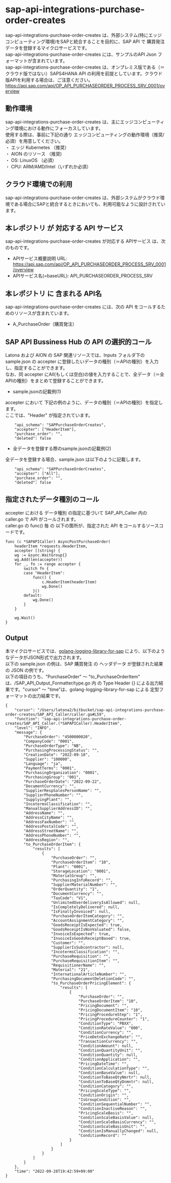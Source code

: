 # sap-api-integrations-purchase-order-creates
sap-api-integrations-purchase-order-creates は、外部システム(特にエッジコンピューティング環境)をSAPと統合することを目的に、SAP API で 購買発注データを登録するマイクロサービスです。    
sap-api-integrations-purchase-order-creates には、サンプルのAPI Json フォーマットが含まれています。   
sap-api-integrations-purchase-order-creates は、オンプレミス版である（＝クラウド版ではない）SAPS4HANA API の利用を前提としています。クラウド版APIを利用する場合は、ご注意ください。   
https://api.sap.com/api/OP_API_PURCHASEORDER_PROCESS_SRV_0001/overview   

## 動作環境  
sap-api-integrations-purchase-order-creates は、主にエッジコンピューティング環境における動作にフォーカスしています。  
使用する際は、事前に下記の通り エッジコンピューティングの動作環境（推奨/必須）を用意してください。  
・ エッジ Kubernetes （推奨）    
・ AION のリソース （推奨)    
・ OS: LinuxOS （必須）    
・ CPU: ARM/AMD/Intel（いずれか必須）    

## クラウド環境での利用
sap-api-integrations-purchase-order-creates は、外部システムがクラウド環境である場合にSAPと統合するときにおいても、利用可能なように設計されています。  

## 本レポジトリ が 対応する API サービス
sap-api-integrations-purchase-order-creates が対応する APIサービス は、次のものです。

* APIサービス概要説明 URL: https://api.sap.com/api/OP_API_PURCHASEORDER_PROCESS_SRV_0001/overview    
* APIサービス名(=baseURL): API_PURCHASEORDER_PROCESS_SRV

## 本レポジトリ に 含まれる API名
sap-api-integrations-purchase-order-creates には、次の API をコールするためのリソースが含まれています。  

* A_PurchaseOrder（購買発注）

## SAP API Bussiness Hub の API の選択的コール

Latona および AION の SAP 関連リソースでは、Inputs フォルダ下の sample.json の accepter に登録したいデータの種別（＝APIの種別）を入力し、指定することができます。  
なお、同 accepter にAll(もしくは空白)の値を入力することで、全データ（＝全APIの種別）をまとめて登録することができます。  

* sample.jsonの記載例(1)  

accepter において 下記の例のように、データの種別（＝APIの種別）を指定します。  
ここでは、"Header" が指定されています。    
  
```
	"api_schema": "SAPPurchaseOrderCreates",
	"accepter": ["HeaderItem"],
	"purchase_order": "",
	"deleted": false
```
  
* 全データを登録する際のsample.jsonの記載例(2)  

全データを登録する場合、sample.json は以下のように記載します。  

```
	"api_schema": "SAPPurchaseOrderCreates",
	"accepter": ["All"],
	"purchase_order": "",
	"deleted": false
```
## 指定されたデータ種別のコール

accepter における データ種別 の指定に基づいて SAP_API_Caller 内の caller.go で API がコールされます。  
caller.go の func() 毎 の 以下の箇所が、指定された API をコールするソースコードです。  

```
func (c *SAPAPICaller) AsyncPostPurchaseOrder(
	headerItem *requests.HeaderItem,
	accepter []string) {
	wg := &sync.WaitGroup{}
	wg.Add(len(accepter))
	for _, fn := range accepter {
		switch fn {
		case "HeaderItem":
			func() {
				c.HeaderItem(headerItem)
				wg.Done()
			}()
		default:
			wg.Done()
		}
	}

	wg.Wait()
}
```

## Output  
本マイクロサービスでは、[golang-logging-library-for-sap](https://github.com/latonaio/golang-logging-library-for-sap) により、以下のようなデータがJSON形式で出力されます。  
以下の sample.json の例は、SAP 購買発注 の ヘッダデータ が登録された結果の JSON の例です。  
以下の項目のうち、"PurchaseOrder" ～ "to_PurchaseOrderItem" は、/SAP_API_Output_Formatter/type.go 内 の Type Header {} による出力結果です。"cursor" ～ "time"は、golang-logging-library-for-sap による 定型フォーマットの出力結果です。  

```
{
	"cursor": "/Users/latona2/bitbucket/sap-api-integrations-purchase-order-creates/SAP_API_Caller/caller.go#L59",
	"function": "sap-api-integrations-purchase-order-creates/SAP_API_Caller.(*SAPAPICaller).HeaderItem",
	"level": "INFO",
	"message": {
		"PurchaseOrder": "4500000020",
		"CompanyCode": "0001",
		"PurchaseOrderType": "NB",
		"PurchasingProcessingStatus": "",
		"CreationDate": "2022-09-18",
		"Supplier": "100000",
		"Language": "ja",
		"PaymentTerms": "0001",
		"PurchasingOrganization": "0001",
		"PurchasingGroup": "001",
		"PurchaseOrderDate": "2022-09-22",
		"DocumentCurrency": "",
		"SupplierRespSalesPersonName": "",
		"SupplierPhoneNumber": "",
		"SupplyingPlant": "",
		"IncotermsClassification": "",
		"ManualSupplierAddressID": "",
		"AddressName": "",
		"AddressCityName": "",
		"AddressFaxNumber": "",
		"AddressPostalCode": "",
		"AddressStreetName": "",
		"AddressPhoneNumber": "",
		"AddressRegion": "",
		"to_PurchaseOrderItem": {
			"results": [
				{
					"PurchaseOrder": "",
					"PurchaseOrderItem": "10",
					"Plant": "0001",
					"StorageLocation": "0001",
					"MaterialGroup": "",
					"PurchasingInfoRecord": "",
					"SupplierMaterialNumber": "",
					"OrderQuantity": "1",
					"DocumentCurrency": "",
					"TaxCode": "V1",
					"UnlimitedOverdeliveryIsAllowed": null,
					"IsCompletelyDelivered": null,
					"IsFinallyInvoiced": null,
					"PurchaseOrderItemCategory": "",
					"AccountAssignmentCategory": "",
					"GoodsReceiptIsExpected": true,
					"GoodsReceiptIsNonValuated": false,
					"InvoiceIsExpected": true,
					"InvoiceIsGoodsReceiptBased": true,
					"Customer": "",
					"SupplierIsSubcontractor": null,
					"IncotermsClassification": "",
					"PurchaseRequisition": "",
					"PurchaseRequisitionItem": "",
					"RequisitionerName": "",
					"Material": "21",
					"InternationalArticleNumber": "",
					"PurchasingDocumentDeletionCode": "",
					"to_PurchaseOrderPricingElement": {
						"results": [
							{
								"PurchaseOrder": "",
								"PurchaseOrderItem": "10",
								"PricingDocument": "",
								"PricingDocumentItem": "10",
								"PricingProcedureStep": "1",
								"PricingProcedureCounter": "1",
								"ConditionType": "PBXX",
								"ConditionRateValue": "800",
								"ConditionCurrency": "",
								"PriceDetnExchangeRate": "",
								"TransactionCurrency": "",
								"ConditionAmount": null,
								"ConditionQuantityUnit": "",
								"ConditionQuantity": null,
								"ConditionApplication": "",
								"PricingDateTime": "",
								"ConditionCalculationType": "",
								"ConditionBaseValue": null,
								"ConditionToBaseQtyNmrtr": null,
								"ConditionToBaseQtyDnmntr": null,
								"ConditionCategory": "",
								"PricingScaleType": "",
								"ConditionOrigin": "",
								"IsGroupCondition": "",
								"ConditionSequentialNumber": "",
								"ConditionInactiveReason": "",
								"PricingScaleBasis": "",
								"ConditionScaleBasisValue": null,
								"ConditionScaleBasisCurrency": "",
								"ConditionScaleBasisUnit": "",
								"ConditionIsManuallyChanged": null,
								"ConditionRecord": ""
							}
						]
					}
				}
			]
		}
	},
	"time": "2022-09-28T19:42:59+09:00"
}

```